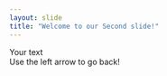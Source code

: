 ```yaml
---
layout: slide
title: "Welcome to our Second slide!"
---
```

Your text  
Use the left arrow to go back!
